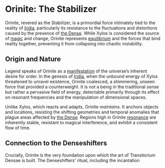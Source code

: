 # Orinite: The Stabilizer

Orinite, revered as the Stabilizer, is a primordial force intimately tied to the reality of [Iridia](/geography/world/iridia.md), particularly its resistance to the fluctuations and distortions caused by the presence of [the Dense](/geography/realm/the-dense.md). While Xylos is considered the source of [magic](/structure/mechanic/magic.md) and change, Orinite represents [equilibrium](/raw/20250501/balance/equilibrium.md) and the forces that bind reality together, preventing it from collapsing into chaotic instability.

## Origin and Nature

Legend speaks of Orinite as a [manifestation](/structure/chronological/event/manifestation.md) of the universe’s inherent desire for order. In the genesis of [Iridia](/geography/world/iridia.md), when the unbound energy of Xylos threatened to unravel existence, Orinite coalesced, a shimmering, unseen force that provided a counterweight. It is not a being in the traditional sense but rather a pervasive field of energy, detectable primarily through its effect on resonant frequencies and the manipulation of dimensional spaces.

Unlike Xylos, which reacts and adapts, Orinite *maintains*. It anchors objects and locations, resisting the shifting geometries and temporal anomalies that plague areas affected by [the Dense](/geography/realm/the-dense.md). Regions high in Orinite [resonance](/raw/20250501/resonance/resonance.md) are inherently stable, resistant to magical interference, and exhibit a consistent flow of time.

## Connection to the Denseshifters

Crucially, Orinite is the very foundation upon which the art of Transitorium Densae is built. The Denseshifters' ritual, including the incantation 
